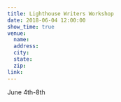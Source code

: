 ```yaml
---
title: Lighthouse Writers Workshop
date: 2018-06-04 12:00:00
show_time: true
venue:
  name:
  address:
  city:
  state:
  zip:
link:
---
```



June 4th-8th